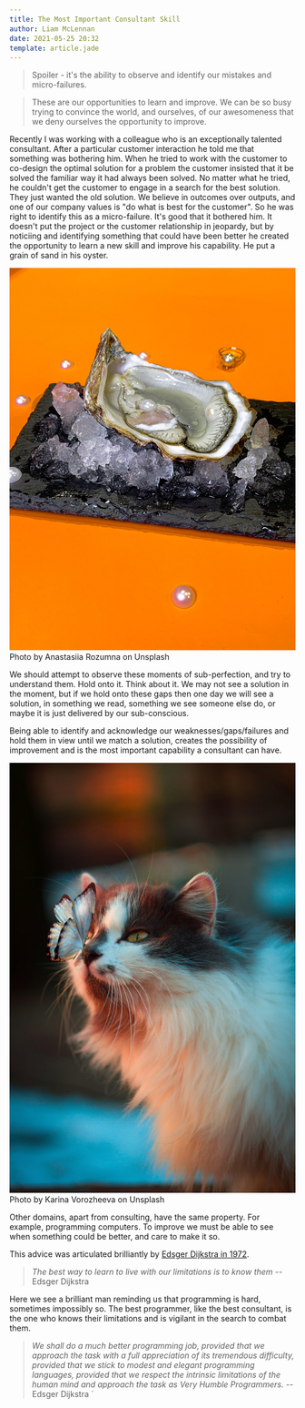 ```yaml
---
title: The Most Important Consultant Skill
author: Liam McLennan
date: 2021-05-25 20:32
template: article.jade
---
```


> Spoiler - it's the ability to observe and identify our mistakes and micro-failures. 

> These are our opportunities to learn and improve. We can be so busy trying to convince the world, and ourselves, of our awesomeness that we deny ourselves the opportunity to improve. 

Recently I was working with a colleague who is an exceptionally talented consultant. After a particular customer interaction he told me that something was bothering him. When he tried to work with the customer to co-design the optimal solution for a problem the customer insisted that it be solved the familiar way it had always been solved. No matter what he tried, he couldn't get the customer to engage in a search for the best solution. They just wanted the old solution. We believe in outcomes over outputs, and one of our company values is "do what is best for the customer". So he was right to identify this as a micro-failure. It's good that it bothered him. It doesn't put the project or the customer relationship in jeopardy, but by noticiing and identifying something that could have been better he created the opportunity to learn a new skill and improve his capability. He put a grain of sand in his oyster. 

![Pearl](pearl.jpg)
Photo by Anastasiia Rozumna on Unsplash
  
We should attempt to observe these moments of sub-perfection, and try to understand them. Hold onto it. Think about it. We may not see a solution in the moment, but if we hold onto these gaps then one day we will see a solution, in something we read, something we see someone else do, or maybe it is just delivered by our sub-conscious. 

Being able to identify and acknowledge our weaknesses/gaps/failures and hold them in view until we match a solution, creates the possibility of improvement and is the most important capability a consultant can have.

![cat](cat.jpg)
Photo by Karina Vorozheeva on Unsplash

Other domains, apart from consulting, have the same property. For example, programming computers. To improve we must be able to see when something could be better, and care to make it so. 

This advice was articulated brilliantly by [Edsger Dijkstra in 1972](https://www.cs.utexas.edu/~EWD/transcriptions/EWD03xx/EWD340.html). 

> *The best way to learn to live with our limitations is to know them* -- Edsger Dijkstra

Here we see a brilliant man reminding us that programming is hard, sometimes impossibly so. The best programmer, like the best consultant, is the one who knows their limitations and is vigilant in the search to combat them. 

> *We shall do a much better programming job, provided that we approach the task with a full appreciation of its tremendous difficulty, provided that we stick to modest and elegant programming languages, provided that we respect the intrinsic limitations of the human mind and approach the task as Very Humble Programmers.* -- Edsger Dijkstra
`